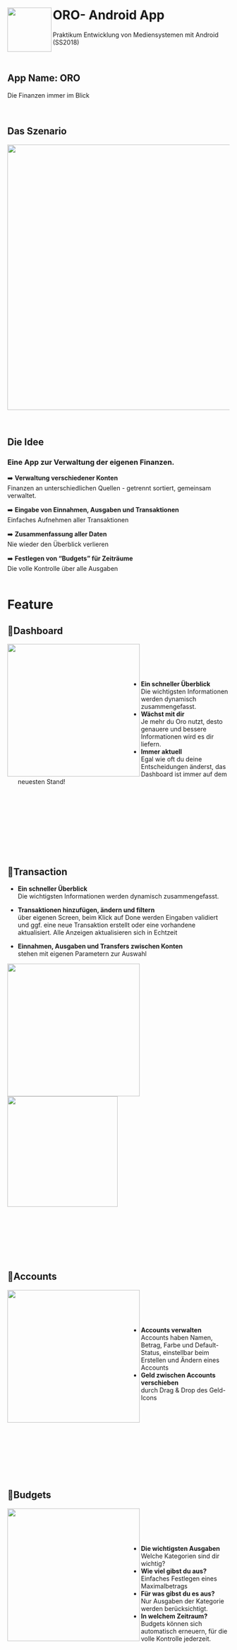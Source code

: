 # <img align="left" width="100" height="100" src="src/logo.png" > ORO- Android App
Praktikum Entwicklung von Mediensystemen mit Android (SS2018)

<br/>

## App Name: ORO
Die Finanzen immer im Blick

<br/>
 
## Das Szenario
<p align="left">
<img src="src/scenario.png" width="600" /> 
</p>

<br/>

## Die Idee
### Eine App zur Verwaltung der eigenen Finanzen.
:arrow_right: **Verwaltung verschiedener Konten**<br/>
 Finanzen an unterschiedlichen Quellen - getrennt sortiert, gemeinsam verwaltet.

:arrow_right: **Eingabe von Einnahmen, Ausgaben und Transaktionen**<br/>
 Einfaches Aufnehmen aller Transaktionen

:arrow_right: **Zusammenfassung aller Daten**
<br/> Nie wieder den Überblick verlieren

:arrow_right: **Festlegen von “Budgets” für Zeiträume**
<br/> Die volle Kontrolle über alle Ausgaben
<br>
<br>

# Feature

## :pushpin:Dashboard 
<img align="left" src="src/dashboard.png" width="300" >
<br><br><br><br>

* **Ein schneller Überblick**
<br>Die wichtigsten Informationen werden dynamisch zusammengefasst.
* **Wächst mit dir**
<br>Je mehr du Oro nutzt, desto genauere und bessere Informationen wird es dir liefern.
* **Immer aktuell**
<br>Egal wie oft du deine Entscheidungen änderst, das Dashboard ist immer auf dem neuesten Stand!
<br><br><br><br><br><br><br><br><br><br>

## :pushpin:Transaction

* **Ein schneller Überblick**
<br>Die wichtigsten Informationen werden dynamisch zusammengefasst.

* **Transaktionen hinzufügen,  ändern und filtern**
<br>über eigenen Screen, beim Klick auf Done werden Eingaben validiert und ggf. eine neue Transaktion erstellt oder eine vorhandene aktualisiert. Alle Anzeigen aktualisieren sich in Echtzeit

* **Einnahmen, Ausgaben und Transfers zwischen Konten**
<br>stehen mit eigenen Parametern zur Auswahl
<p>
<img align="left" src="src/transaction.png" width="300"> 
<img align="center" src="src/transactionlist.png" width="250">
</p>

<br><br><br><br><br><br>

## :pushpin:Accounts
<img align="left" src="src/accounts.png" width="300" /> 
<br><br><br><br>

* **Accounts verwalten**
<br>Accounts haben Namen, Betrag, Farbe und Default-Status, einstellbar beim Erstellen und Ändern eines Accounts
* **Geld zwischen Accounts verschieben**
<br>durch Drag & Drop des Geld-Icons
<br><br><br><br><br><br><br><br><br><br><br>


## :pushpin:Budgets
<img align="left" src="src/budgets.png" width="300" /> 
<br><br><br><br>

* **Die wichtigsten Ausgaben**
<br>Welche Kategorien sind dir wichtig?
* **Wie viel gibst du aus?**
<br>Einfaches Festlegen eines Maximalbetrags
* **Für was gibst du es aus?**
<br>Nur Ausgaben der Kategorie werden berücksichtigt.
* **In welchem Zeitraum?**
<br>Budgets können sich automatisch erneuern, für die volle Kontrolle jederzeit.








